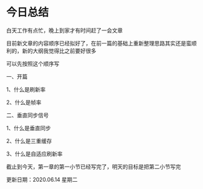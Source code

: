 # 今日总结



白天工作有点忙，晚上到家才有时间赶了一会文章

目前新文章的内容顺序已经拟好了，在前一篇的基础上重新整理思路其实还是蛮顺利的，新的大纲我觉得比之前要好很多

可以先按照这个顺序写

一、开篇

1、什么是刷新率

2、什么是帧率

二、垂直同步信号

1、什么是垂直同步

2、什么是三重缓存

3、什么是自适应刷新率



截止到今天，第一章的第一小节已经写完了，明天的目标是把第二小节写完



更新日期：2020.06.14 星期二
